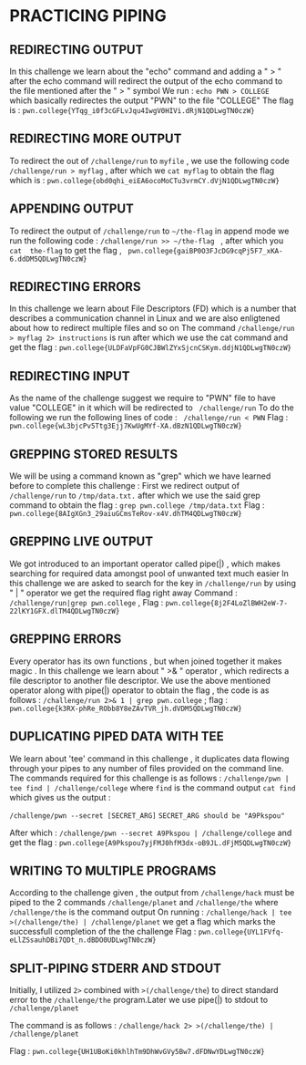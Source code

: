 # PRACTICING PIPING 


## REDIRECTING OUTPUT 

In this challenge we learn about the "echo" command and adding a " > " after the echo command will redirect the output of the echo command to the file mentioned after the " > " symbol 
We run : `echo PWN > COLLEGE ` which basically redirectes the output "PWN" to the file "COLLEGE" 
The flag is : `pwn.college{YTqg_i0f3cGFLvJqu4IwgV0HIVi.dRjN1QDLwgTN0czW}`

## REDIRECTING MORE OUTPUT 

To redirect the out of `/challenge/run` to `myfile`  , we use the following code `/challenge/run > myflag`  , after which we `cat myflag` to obtain the flag which is : 
`pwn.college{obd0qhi_eiEA6ocoMoCTu3vrmCY.dVjN1QDLwgTN0czW}`

## APPENDING OUTPUT 

To redirect the output of  `/challenge/run` to `~/the-flag` in append mode we run the following code : `/challenge/run >> ~/the-flag `  , after which you `cat  the-flag` to get  the flag , 
` pwn.college{gaiBP0O3FJcDG9cqPj5F7_xKA-6.ddDM5QDLwgTN0czW}`

## REDIRECTING ERRORS 

In this challenge we learn about File Descriptors (FD) which is a number that describes a communication channel in Linux and we are also enligtened about how to redirect multiple files 
and so on 
The command `/challenge/run > myflag 2> instructions` is run after which we use the cat command and get the flag : `pwn.college{ULDFaVpFG0CJBWlZYxSjcnCSKym.ddjN1QDLwgTN0czW}`

## REDIRECTING INPUT 

As the name of the challenge suggest we require to "PWN" file to have value "COLLEGE" in it which will be redirected to ` /challenge/run`
To do the following we run the following lines of code : ` /challenge/run < PWN`
Flag : `pwn.college{wL3bjcPv5Ttg3Ejj7KwUgMYf-XA.dBzN1QDLwgTN0czW}`

## GREPPING STORED  RESULTS

We will be using a command known as "grep" which we have learned before to complete this challenge :
First we redirect output of `/challenge/run` to `/tmp/data.txt.` after which we use the said grep command to obtain the flag : `grep pwn.college /tmp/data.txt`
Flag : `pwn.college{8AIgXGn3_29aiuGCmsTeRov-x4V.dhTM4QDLwgTN0czW}`

## GREPPING LIVE OUTPUT

We got introduced to an important operator called pipe(|) , which makes searching for required data amongst pool of unwanted text much easier 
In this challenge we are asked to search for the key in `/challenge/run` by using " | " operator we get the required flag right away 
Command : `/challenge/run|grep pwn.college` , Flag : `pwn.college{8j2F4LoZlBWH2eW-7-22lKY1GFX.dlTM4QDLwgTN0czW}`

## GREPPING ERRORS 

Every operator has its own functions , but when joined together it makes magic . In this challenge we learn about " >& " operator , which redirects a file descriptor to 
another file descriptor.
We use the above mentioned operator along with pipe(|) operator to obtain the flag , the code is as follows : 
`/challenge/run 2>& 1 | grep pwn.college` ; flag : `pwn.college{k3RX-phRe_RObb8Y8eZAvTVR_jh.dVDM5QDLwgTN0czW}`

## DUPLICATING PIPED DATA WITH TEE 

We learn about 'tee' command in this challenge , it duplicates data flowing through your pipes to any number of files provided on the command line.
The commands required for this challenge is as follows : 
`/challenge/pwn | tee find | /challenge/college` where `find` is the command output 
`cat find`  which gives us the output :

`/challenge/pwn --secret [SECRET_ARG]`
`SECRET_ARG should be "A9Pkspou"`

After which : `/challenge/pwn --secret A9Pkspou | /challenge/college` and get the flag : `pwn.college{A9Pkspou7yjFMJ0hfM3dx-oB9JL.dFjM5QDLwgTN0czW}`

## WRITING TO MULTIPLE PROGRAMS

According to the challenge given , the output from `/challenge/hack` must be piped to the 2 commands `/challenge/planet` and `/challenge/the` where `/challenge/the` is the command output
On running : `/challenge/hack | tee >(/challenge/the) | /challenge/planet` we get a flag which marks the successfull completion of the the challenge 
Flag : `pwn.college{UYL1FVfq-eLlZSsauhDBi7QDt_n.dBDO0UDLwgTN0czW}`

## SPLIT-PIPING STDERR  AND STDOUT

Initially, I utilized `2>` combined with `>(/challenge/the`) to direct standard error to the `/challenge/the` program.Later we use pipe(|) to stdout to `/challenge/planet`

The command is as follows : `/challenge/hack 2> >(/challenge/the) | /challenge/planet`

Flag : `pwn.college{UH1UBoKi0khlhTm9DhWvGVy5Bw7.dFDNwYDLwgTN0czW}`

 




                                                      



